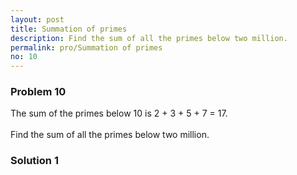 ```yaml
---
layout: post
title: Summation of primes
description: Find the sum of all the primes below two million.
permalink: pro/Summation of primes
no: 10
---
```


<div class='problem'>
<h3>Problem 10</h3>
<p>The sum of the primes below 10 is 2 + 3 + 5 + 7 = 17.
<br><br>Find the sum of all the primes below two million.</p>
</div>

<h3> Solution 1</h3>

